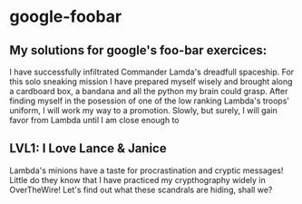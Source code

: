 # google-foobar
## My solutions for google's foo-bar exercices:

I have successfully infiltrated Commander Lamda's dreadfull spaceship. For this solo sneaking mission I have prepared myself wisely and brought along a cardboard box, a bandana and all the python my brain could grasp. After finding myself in the posession of one of the low ranking Lambda's troops' uniform, I will work my way to a promotion. Slowly, but surely, I will gain favor from Lambda until I am close enough to

## LVL1: I Love Lance & Janice
Lambda's minions have a taste for procrastination and cryptic messages! Little do they know that I have practiced my crypthography widely in OverTheWire! Let's find out what these scandrals are hiding, shall we?
